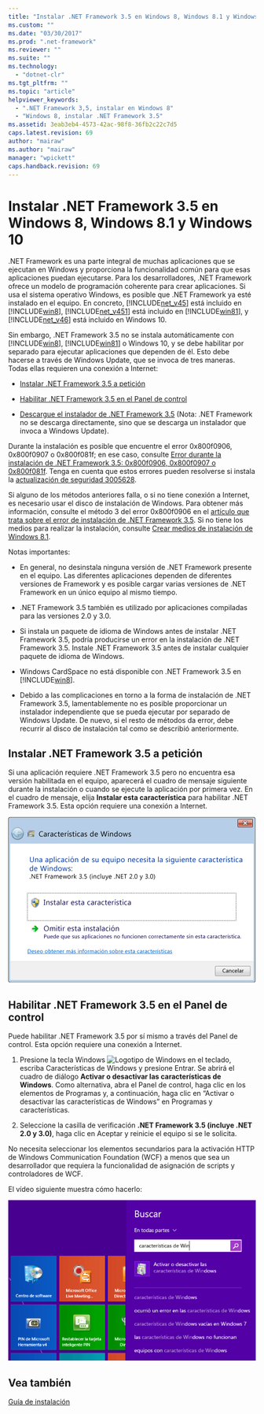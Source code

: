 ```yaml
---
title: "Instalar .NET Framework 3.5 en Windows 8, Windows 8.1 y Windows 10 | Microsoft Docs"
ms.custom: ""
ms.date: "03/30/2017"
ms.prod: ".net-framework"
ms.reviewer: ""
ms.suite: ""
ms.technology: 
  - "dotnet-clr"
ms.tgt_pltfrm: ""
ms.topic: "article"
helpviewer_keywords: 
  - ".NET Framework 3,5, instalar en Windows 8"
  - "Windows 8, instalar .NET Framework 3.5"
ms.assetid: 3eab3eb4-4573-42ac-98f8-36fb2c22c7d5
caps.latest.revision: 69
author: "mairaw"
ms.author: "mairaw"
manager: "wpickett"
caps.handback.revision: 69
---
```

# Instalar .NET Framework 3.5 en Windows 8, Windows 8.1 y Windows 10
.NET Framework es una parte integral de muchas aplicaciones que se ejecutan en Windows y proporciona la funcionalidad común para que esas aplicaciones puedan ejecutarse. Para los desarrolladores, .NET Framework ofrece un modelo de programación coherente para crear aplicaciones. Si usa el sistema operativo Windows, es posible que .NET Framework ya esté instalado en el equipo. En concreto, [!INCLUDE[net_v45](../../../includes/net-v45-md.md)] está incluido en [!INCLUDE[win8](../../../includes/win8-md.md)], [!INCLUDE[net_v451](../../../includes/net-v451-md.md)] está incluido en [!INCLUDE[win81](../../../includes/win81-md.md)], y [!INCLUDE[net_v46](../../../includes/net-v46-md.md)] está incluido en Windows 10.  
  
 Sin embargo, .NET Framework 3.5 no se instala automáticamente con [!INCLUDE[win8](../../../includes/win8-md.md)], [!INCLUDE[win81](../../../includes/win81-md.md)] o Windows 10, y se debe habilitar por separado para ejecutar aplicaciones que dependen de él. Esto debe hacerse a través de Windows Update, que se invoca de tres maneras. Todas ellas requieren una conexión a Internet:  
  
-   [Instalar .NET Framework 3.5 a petición](#OnDemand)  
  
-   [Habilitar .NET Framework 3.5 en el Panel de control](#ControlPanel)  
  
-   [Descargue el instalador de .NET Framework 3.5](http://www.microsoft.com/en-us/download/details.aspx?id=21) \(Nota: .NET Framework no se descarga directamente, sino que se descarga un instalador que invoca a Windows Update\).  
  
 Durante la instalación es posible que encuentre el error 0x800f0906, 0x800f0907 o 0x800f081f; en ese caso, consulte [Error durante la instalación de .NET Framework 3.5: 0x800f0906, 0x800f0907 o 0x800f081f](https://support.microsoft.com/en-us/kb/2734782). Tenga en cuenta que estos errores pueden resolverse si instala la [actualización de seguridad 3005628](https://support.microsoft.com/kb/3005628).  
  
 Si alguno de los métodos anteriores falla, o si no tiene conexión a Internet, es necesario usar el disco de instalación de Windows. Para obtener más información, consulte el método 3 del error 0x800f0906 en el [artículo que trata sobre el error de instalación de .NET Framework 3.5](https://support.microsoft.com/en-us/kb/2734782). Si no tiene los medios para realizar la instalación, consulte [Crear medios de instalación de Windows 8.1](http://windows.microsoft.com/en-US/windows-8/create-reset-refresh-media?woldogcb=0).  
  
 Notas importantes:  
  
-   En general, no desinstala ninguna versión de .NET Framework presente en el equipo. Las diferentes aplicaciones dependen de diferentes versiones de Framework y es posible cargar varias versiones de .NET Framework en un único equipo al mismo tiempo.  
  
-   .NET Framework 3.5 también es utilizado por aplicaciones compiladas para las versiones 2.0 y 3.0.  
  
-   Si instala un paquete de idioma de Windows antes de instalar .NET Framework 3.5, podría producirse un error en la instalación de .NET Framework 3.5. Instale .NET Framework 3.5 antes de instalar cualquier paquete de idioma de Windows.  
  
-   Windows CardSpace no está disponible con .NET Framework 3.5 en [!INCLUDE[win8](../../../includes/win8-md.md)].  
  
-   Debido a las complicaciones en torno a la forma de instalación de .NET Framework 3.5, lamentablemente no es posible proporcionar un instalador independiente que se pueda ejecutar por separado de Windows Update. De nuevo, si el resto de métodos da error, debe recurrir al disco de instalación tal como se describió anteriormente.  
  
<a name="OnDemand"></a>   
## Instalar .NET Framework 3.5 a petición  
 Si una aplicación requiere .NET Framework 3.5 pero no encuentra esa versión habilitada en el equipo, aparecerá el cuadro de mensaje siguiente durante la instalación o cuando se ejecute la aplicación por primera vez. En el cuadro de mensaje, elija **Instalar esta característica** para habilitar .NET Framework 3.5. Esta opción requiere una conexión a Internet.  
  
 ![Cuadro de diálogo para instalar 3.5 en Windows 8](../../../docs/framework/deployment/media/installdialog.png "installdialog")  
  
<a name="ControlPanel"></a>   
## Habilitar .NET Framework 3.5 en el Panel de control  
 Puede habilitar .NET Framework 3.5 por sí mismo a través del Panel de control. Esta opción requiere una conexión a Internet.  
  
1.  Presione la tecla Windows ![Logotipo de Windows](../../../docs/framework/install/media/windowskeyboardlogo.png "Windowskeyboardlogo") en el teclado, escriba Características de Windows y presione Entrar. Se abrirá el cuadro de diálogo **Activar o desactivar las características de Windows**. Como alternativa, abra el Panel de control, haga clic en los elementos de Programas y, a continuación, haga clic en “Activar o desactivar las características de Windows” en Programas y características.  
  
2.  Seleccione la casilla de verificación **.NET Framework 3.5 \(incluye .NET 2.0 y 3.0\)**, haga clic en Aceptar y reinicie el equipo si se le solicita.  
  
 No necesita seleccionar los elementos secundarios para la activación HTTP de Windows Communication Foundation \(WCF\) a menos que sea un desarrollador que requiera la funcionalidad de asignación de scripts y controladores de WCF.  
  
 El vídeo siguiente muestra cómo hacerlo:  
  
 ![Instalar .NET Framework en Windows 8 u 8.1](../../../docs/framework/install/media/clr-net35-win8.png "CLR\_NET35\_Win8")  
  
## Vea también  
 [Guía de instalación](../../../docs/framework/install/guide-for-developers.md)
